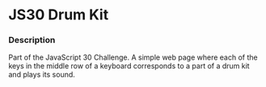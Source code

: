 # JS30 Drum Kit

### Description
Part of the JavaScript 30 Challenge. A simple web page where each of the keys in the middle row of a keyboard corresponds to a part of a drum kit and plays its sound.